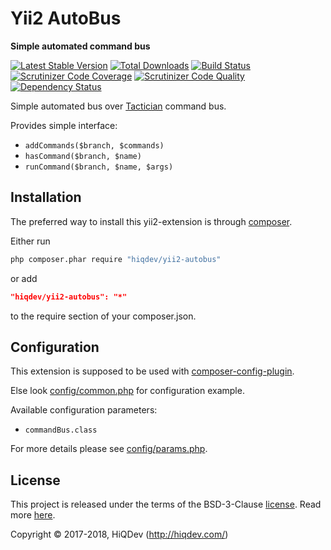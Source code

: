 # Yii2 AutoBus

**Simple automated command bus**

[![Latest Stable Version](https://poser.pugx.org/hiqdev/yii2-autobus/v/stable)](https://packagist.org/packages/hiqdev/yii2-autobus)
[![Total Downloads](https://poser.pugx.org/hiqdev/yii2-autobus/downloads)](https://packagist.org/packages/hiqdev/yii2-autobus)
[![Build Status](https://img.shields.io/travis/hiqdev/yii2-autobus.svg)](https://travis-ci.org/hiqdev/yii2-autobus)
[![Scrutinizer Code Coverage](https://img.shields.io/scrutinizer/coverage/g/hiqdev/yii2-autobus.svg)](https://scrutinizer-ci.com/g/hiqdev/yii2-autobus/)
[![Scrutinizer Code Quality](https://img.shields.io/scrutinizer/g/hiqdev/yii2-autobus.svg)](https://scrutinizer-ci.com/g/hiqdev/yii2-autobus/)
[![Dependency Status](https://www.versioneye.com/php/hiqdev:yii2-autobus/dev-master/badge.svg)](https://www.versioneye.com/php/hiqdev:yii2-autobus/dev-master)

Simple automated bus over [Tactician] command bus.

Provides simple interface:

- `addCommands($branch, $commands)`
- `hasCommand($branch, $name)`
- `runCommand($branch, $name, $args)`

[Tactician]:    https://github.com/thephpleague/tactician

## Installation

The preferred way to install this yii2-extension is through [composer](http://getcomposer.org/download/).

Either run

```sh
php composer.phar require "hiqdev/yii2-autobus"
```

or add

```json
"hiqdev/yii2-autobus": "*"
```

to the require section of your composer.json.

## Configuration

This extension is supposed to be used with [composer-config-plugin].

Else look [config/common.php] for configuration example.

Available configuration parameters:

- `commandBus.class`

For more details please see [config/params.php].

[composer-config-plugin]:   https://github.com/hiqdev/composer-config-plugin
[config/common.php]:        config/common.php
[config/params.php]:        config/params.php

## License

This project is released under the terms of the BSD-3-Clause [license](LICENSE).
Read more [here](http://choosealicense.com/licenses/bsd-3-clause).

Copyright © 2017-2018, HiQDev (http://hiqdev.com/)
